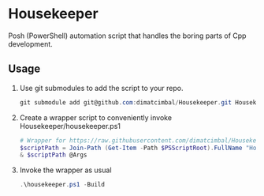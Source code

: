 ﻿# Housekeeper

Posh (PowerShell) automation script that handles the boring parts of Cpp development.

## Usage

1.  Use git submodules to add the script to your repo.

    ```powershell
    git submodule add git@github.com:dimatcimbal/Housekeeper.git Housekeeper 
    ```

2. Create a wrapper script to conveniently invoke Housekeeper/housekeeper.ps1
    ```powershell
    # Wrapper for https://raw.githubusercontent.com/dimatcimbal/Housekeeper/main/housekeeper.ps1
    $scriptPath = Join-Path (Get-Item -Path $PSScriptRoot).FullName "Housekeeper\housekeeper.ps1"
    & $scriptPath @Args
    ```
   
3. Invoke the wrapper as usual
    ```powershell
    .\housekeeper.ps1 -Build
    ```